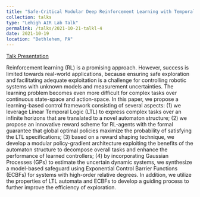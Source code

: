 ```yaml
---
title: "Safe-Critical Modular Deep Reinforcement Learning with Temporal Logic"
collection: talks
type: "Lehigh AIR Lab Talk"
permalink: /talks/2021-10-21-talkl-4
date: 2021-10-19
location: "Bethlehem, PA"
---
```


[Talk Presentation](https://www.youtube.com/watch?v=84kze5vhbOg)

Reinforcement learning (RL) is a promising approach.
However, success is limited towards real-world applications, because ensuring safe exploration and facilitating adequate exploitation is a challenge for controlling robotic systems with unknown models and measurement uncertainties.
The learning problem becomes even more difficult for complex tasks over continuous state-space and action-space.
In this paper, we propose a learning-based control framework consisting of several aspects:
(1) we leverage Linear Temporal Logic (LTL) to express complex tasks over an infinite horizons that are translated to a novel automaton structure;
(2) we propose an innovative reward scheme for RL-agents with the formal guarantee that global optimal policies maximize the probability of satisfying the LTL specifications;
(3) based on a reward shaping technique, we develop a modular policy-gradient architecture exploiting the benefits of the automaton structure to decompose overall tasks and enhance the performance of learned controllers;
(4) by incorporating Gaussian Processes (GPs) to estimate the uncertain dynamic systems, we synthesize a model-based safeguard using Exponential Control Barrier Functions (ECBFs) for systems with high-order relative degrees.
In addition, we utilize the properties of LTL automata and ECBFs to develop a guiding process to further improve the efficiency of exploration.
